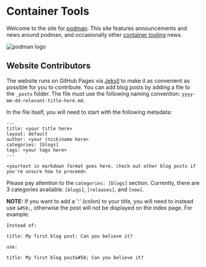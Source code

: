 # Container Tools

Welcome to the site for [podman](https://github.com/containers/libpod). This site features announcements and news around podman, and occasionally other [container tooling](https://github.com/containers/) news.

![podman logo](https://github.com/containers/podman.io/blob/master/images/podman.svg)

## Website Contributors

The website runs on GitHub Pages via [Jekyll](https://jekyllrb.com/) to make it as convenient as possible for you to contribute. You can add blog posts by adding a file to the `_posts` folder. The file must use the following naming convention: `yyyy-mm-dd-relevant-title-here.md`.

In the file itself, you will need to start with the following metadata:

```
---
title: <your title here>
layout: default
author: <your (nick)name here>
categories: [blogs]
tags: <your tags here>
---

<yourtext in markdown format goes here, check out other blog posts if you're unsure how to proceed>
```

Please pay attention to the `categories: [blogs]` section. Currently, there are 3 categories available: `[blogs]`, `[releases]`, and `[new]`.

**NOTE:** If you want to add a ':' (colon) to your title, you will need to instead use `&#58;`, otherwise the post will not be displayed on the index page.  For example:

```
Instead of:

title: My first blog post: Can you believe it?

use:

title: My first blog post&#58; Can you believe it?
``` 
